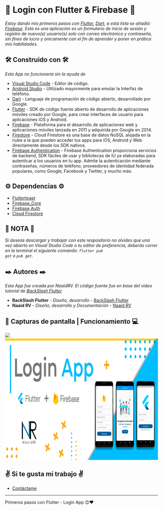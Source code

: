   # 📱 Login con Flutter & Firebase 📱
  _Estoy dando mis primeros pasos con [Flutter](https://flutter.dev/), [Dart](https://dart.dev/), a esta lista se añadió: [Firebase](https://firebase.google.com/?hl=es). Esta es una aplicación es un formulario de inicio de sesión y registro de nuevo(s) usuario(s) solo con correo electrónico y contraseña, sin fines de lucro y únicamente con el fin de aprender y poner en prática mis habilidades._
  ## 🛠️ Construido con 🛠️

  _Esta App no funcionaría sin la ayuda de_

  * [Visual Studio Code](https://code.visualstudio.com/) - Editor de código.
  * [Android Studio](https://developer.android.com/studio/intro?hl=es-419) - Utilizado mayormente para emular la Interfaz de teléfono.
  * [Dart](https://dart.dev/) - Lenguaje de programación de código abierto, desarrollado por Google.
  * [Flutter](https://flutter.dev/) - SDK de código fuente abierto de desarrollo de aplicaciones móviles creado por Google, para crear interfaces de usuario para aplicaciones iOS y Android.
  * [Firebase](https://firebase.google.com/?hl=es) - Plataforma para el desarrollo de aplicaciones web y aplicaciones móviles lanzada en 2011 y adquirida por Google en 2014.
  * [Firestore](https://firebase.google.com/products/firestore?gclid=CjwKCAjw49qKBhAoEiwAHQVTo2xZ-oRBy9YJGV6BNZwdoy3uh2xJ_kPgselAkAUM_Omb7oUIHKrijRoCVvkQAvD_BwE&gclsrc=aw.ds) - Cloud Firestore es una base de datos NoSQL alojada en la nube a la que pueden acceder tus apps para iOS, Android y Web directamente desde los SDK nativos.
  * [Firebase Authentication](https://firebase.google.com/products/auth?gclid=CjwKCAjw49qKBhAoEiwAHQVTox5rrwCAj-nkuP3RKGhCOdWCFFZOEzA5D0mKdDrOjxmm-l9PgJvuHBoCer0QAvD_BwE&gclsrc=aw.ds) - Firebase Authentication proporciona servicios de backend, SDK fáciles de usar y bibliotecas de IU ya elaboradas para autenticar a los usuarios en tu app. Admite la autenticación mediante contraseñas, números de teléfono, proveedores de identidad federada populares, como Google, Facebook y Twitter, y mucho más.
  
  ## ⚙ Dependencias ⚙
  
  * [Fluttertoast](https://pub.dev/packages/fluttertoast/install)
  * [Firebase_Core](https://pub.dev/packages/firebase_core/install)
  * [Firebase Auth](https://pub.dev/packages/firebase_auth/install)
  * [Cloud Firestore](https://pub.dev/packages/cloud_firestore/install)
  
  ## 📍 NOTA 📍
_Si deseas descargar y trabajar con este respositorio no olvides que una vez abierto en Visual Studio Code o tu editor de preferencia, deberás correr en la terminal el siguiente comando:
<code>flutter pub get</code> o <code>pub get</code>._

  ## ✒️ Autores ✒️

  _Esta App fue creada por NaaidRV. El código fuente fue en base del video tutorial de [BackSlash Flutter](https://www.youtube.com/channel/UCknAgO0AdG61Yd1G7D1Arxg)_

  * **BackSlash Flutter** - *Diseño, desarrollo* - [BackSlash Flutter](https://www.youtube.com/channel/UCknAgO0AdG61Yd1G7D1Arxg)
  * **Naaid RV** - *Diseño, desarrollo y Documentación* - [Naaid RV](https://github.com/Naaidrv)
  
  
  ## 📸 Capturas de pantalla | Funcionamiento 💻
  
  <img src = "assets/img.gif" height= "400">
  <img src = "assets/img%20(1).jpg" height= "400">

  ## ✌ Si te gusta mi trabajo ✌

  * [Contáctame](https://t.me/NaaidRV)

  ---
  Primeros pasos con Flutter - Login App 😊❤️
